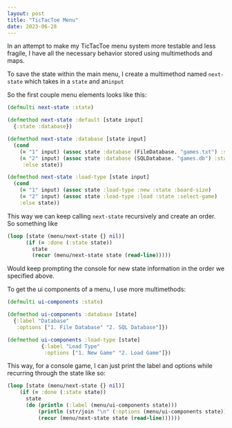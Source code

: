 ```yaml
---
layout: post
title: "TicTacToe Menu"
date: 2023-06-28
---
```


In an attempt to make my TicTacToe menu system more testable and less fragile, I have all
the necessary behavior stored using multimethods and maps.

To save the state within the main menu, I create a multimethod named `next-state` which
takes in a `state` and an`input`

So the first couple menu elements looks like this:
```clojure
(defmulti next-state :state)

(defmethod next-state :default [state input]
  {:state :database})

(defmethod next-state :database [state input]
  (cond
    (= "1" input) (assoc state :database (FileDatabase. "games.txt") :state :load-type)
    (= "2" input) (assoc state :database (SQLDatabase. "games.db") :state :load-type)
     :else state))

(defmethod next-state :load-type [state input]
  (cond
    (= "1" input) (assoc state :load-type :new :state :board-size)
    (= "2" input) (assoc state :load-type :load :state :select-game)
    :else state))
```

This way we can keep calling `next-state` recursively and create an order. So something like
```clojure
(loop [state (menu/next-state {} nil)]
      (if (= :done (:state state))
        state
        (recur (menu/next-state state (read-line)))))
```

Would keep prompting the console for new state information in the order we specified above.

To get the ui components of a menu, I use more multimethods:
```clojure
(defmulti ui-components :state)

(defmethod ui-components :database [state]
  {:label "Database"
   :options ["1. File Database" "2. SQL Database"]})

(defmethod ui-components :load-type [state]
           {:label "Load Type"
            :options ["1. New Game" "2. Load Game"]})
```

This way, for a console game, I can just print the label and options while recurring through
the state like so:
```clojure
(loop [state (menu/next-state {} nil)]
    (if (= :done (:state state))
      state
      (do (println (:label (menu/ui-components state)))
          (println (str/join "\n" (:options (menu/ui-components state))))
          (recur (menu/next-state state (read-line))))))
```